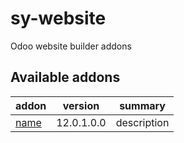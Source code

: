 # sy-website
Odoo website builder addons

[//]: # (addons)

Available addons
----------------
addon | version | summary
--- | --- | ---
[name](name/) | 12.0.1.0.0 | description

[//]: # (end addons)
